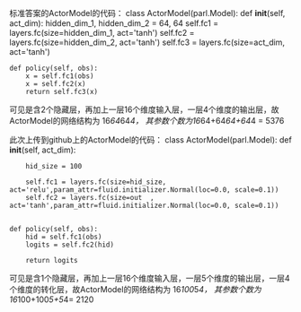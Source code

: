 标准答案的ActorModel的代码：
class ActorModel(parl.Model):
    def __init__(self, act_dim):
        hidden_dim_1, hidden_dim_2 = 64, 64
        self.fc1 = layers.fc(size=hidden_dim_1, act='tanh')
        self.fc2 = layers.fc(size=hidden_dim_2, act='tanh')
        self.fc3 = layers.fc(size=act_dim, act='tanh')

    def policy(self, obs):
        x = self.fc1(obs)
        x = self.fc2(x)
        return self.fc3(x)
 可见是含2个隐藏层，再加上一层16个维度输入层，一层4个维度的输出层，故ActorModel的网络结构为 16*64*64*4，
 其参数个数为16*64+64*64+64*4 = 5376
 
 此次上传到github上的ActorModel的代码：
 class ActorModel(parl.Model):
    def __init__(self, act_dim):
       
        hid_size = 100
        
        self.fc1 = layers.fc(size=hid_size, act='relu',param_attr=fluid.initializer.Normal(loc=0.0, scale=0.1))
        self.fc2 = layers.fc(size=out  , act='tanh',param_attr=fluid.initializer.Normal(loc=0.0, scale=0.1))
        

    def policy(self, obs):
        hid = self.fc1(obs)
        logits = self.fc2(hid)
        
        return logits
可见是含1个隐藏层，再加上一层16个维度输入层，一层5个维度的输出层，一层4个维度的转化层，故ActorModel的网络结构为 16*100*5*4，
 其参数个数为16*100+100*5+5*4= 2120
      
       
